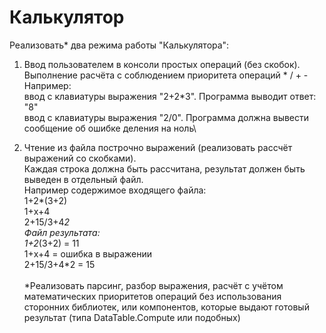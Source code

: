 # Калькулятор

Реализовать* два режима работы "Калькулятора":

1) Ввод пользователем в консоли простых операций (без скобок). Выполнение расчёта с соблюдением приоритета операций * / + -\
Например:\
ввод с клавиатуры выражения "2+2*3". Программа выводит ответ: "8"\
ввод с клавиатуры выражения "2/0". Программа должна вывести сообщение об ошибке деления на ноль\

2) Чтение из файла построчно выражений (реализовать рассчёт выражений со скобками).\
Каждая строка должна быть рассчитана, результат должен быть выведен в отдельный файл.\
Например содержимое входящего файла:\
1+2*(3+2)\
1+x+4\
2+15/3+4*2\
Файл результата:\
1+2*(3+2) = 11\
1+x+4 = ошибка в выражении\
2+15/3+4*2 = 15\
\
*Реализовать парсинг, разбор выражения, расчёт с учётом математических приоритетов операций без использования сторонних библиотек, или компонентов, которые выдают готовый результат (типа DataTable.Compute или подобных)